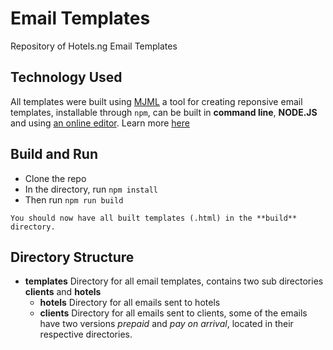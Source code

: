 # Email Templates
Repository of Hotels.ng Email Templates


## Technology Used
All templates were built using [MJML](https://mjml.io/) a tool for creating reponsive email templates, installable through `npm`, can be built in **command line**, **NODE.JS** and using [an online editor](https://mjml.io/try-it-live). Learn more [here](https://mjml.io/documentation)

## Build and Run

- Clone the repo
- In the directory, run `npm install`
- Then run `npm run build`

```
You should now have all built templates (.html) in the **build** directory.
```

## Directory Structure

- **templates** Directory for all email templates, contains two sub directories **clients** and **hotels**
  - **hotels** Directory for all emails sent to hotels
  - **clients** Directory for all emails sent to clients, some of the emails have two versions *prepaid* and *pay on arrival*, located in their respective directories.

